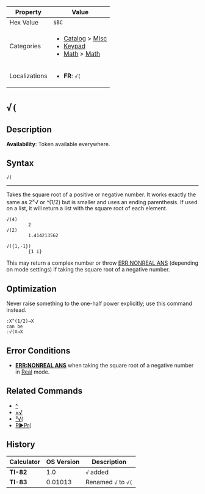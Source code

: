 | Property      | Value |
|---------------|-------|
| Hex Value     | `$BC`|
| Categories    | <ul><li>[Catalog](<../categories/Catalog.md>) > [Misc](<../categories/Catalog.md#Misc>)</li><li>[Keypad](<../categories/Keypad.md>)</li><li>[Math](<../categories/Math.md>) > [Math](<../categories/Math.md#Math>)</li></ul> |
| Localizations | <ul><li><b>FR</b>: `√(`</li></ul> |

# `√(`

## Description



<b>Availability</b>: Token available everywhere.

## Syntax
`√(`

<hr>

Takes the square root of a positive or negative number. It works exactly the same as 2<sup>×</sup>√ or ^(1/2) but is smaller and uses an ending parenthesis. If used on a list, it will return a list with the square root of each element.

```ti-basic
√(4)
        2
√(2)
        1.414213562

√({1,-1})
        {1 i}
```

This may return a complex number or throw [ERR:NONREAL ANS](/errors#nonrealans) (depending on mode settings) if taking the square root of a negative number.

## Optimization

Never raise something to the one-half power explicitly; use this command instead.

```ti-basic
:X^(1/2)→X
can be
:√(X→X
```

## Error Conditions

*   **[ERR:NONREAL ANS](/errors#nonrealans)** when taking the square root of a negative number in [Real](/real-mode) mode.

## Related Commands

*   [^](/power)
*   [×√](/xroot)
*   [³√(](/cube-root)
*   [R►Pr(](/r-pr)

## History
| Calculator | OS Version | Description |
|------------|------------|-------------|
| <b>TI-82</b> | 1.0 | `√` added |
| <b>TI-83</b> | 0.01013 | Renamed `√` to `√(`


